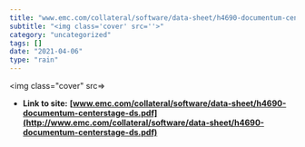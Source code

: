 ```yaml
---
title: "‎www.emc.com/collateral/software/data-sheet/h4690-documentum-centerstage-ds.pdf"
subtitle: "<img class='cover' src=''>"
category: "uncategorized"
tags: []
date: "2021-04-06"
type: "rain"
---
```

<img class="cover" src=>


* **Link to site:** **[‎www.emc.com/collateral/software/data-sheet/h4690-documentum-centerstage-ds.pdf](http://www.emc.com/collateral/software/data-sheet/h4690-documentum-centerstage-ds.pdf)**